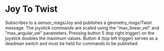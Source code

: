 # Joy To Twist

Subscribes to a sensor_msgs/Joy and publishes a geometry_msgs/Twist message.  The joystick commands are scaled using the "max_linear_vel" and "max_angular_vel" parameters.  Pressing button 5 (top right trigger) on the joystick doubles the maximum values.  Button 4 (top left trigger) serves as a deadman switch and must be held for commands to be published.
